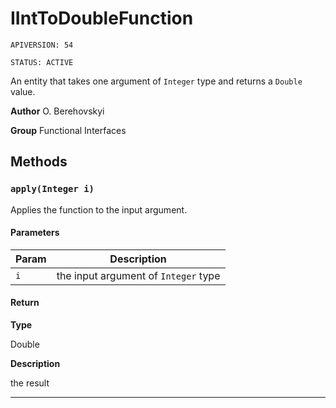 # IIntToDoubleFunction

`APIVERSION: 54`

`STATUS: ACTIVE`

An entity that takes one argument of `Integer` type and returns a `Double` value.


**Author** O. Berehovskyi


**Group** Functional Interfaces

## Methods
### `apply(Integer i)`

Applies the function to the input argument.

#### Parameters
|Param|Description|
|---|---|
|`i`|the input argument of `Integer` type|

#### Return

**Type**

Double

**Description**

the result

---
